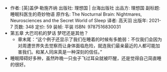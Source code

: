 - 作者: [英]盖伊·勒施齐纳
  出版社: 理想国 | 台海出版社
  出品方: 理想国
  副标题: 睡眠科医生的奇妙物语
  原作名: The Nocturnal Brain: Nightmares, Neurosciences and the Secret World of Sleep
  译者: 高天羽
  出版年: 2021-7
  页数: 348
  定价: 59
  装帧: 平装
  ISBN: 9787516830031
- 第五章 大巴司机的梦话 梦呓还是其他？
	- 章末尾：“这个例子还显示了我们在睡着的时候有多脆弱：不仅我们会因为对周遭世界失去觉察而让身体面临危险，就连我们最亲最近的人都可能加害我们。和某人同床真是一种深刻的信任。”
- 睡眠障碍好多种，虽然昨晚一只虫子飞过耳朵就被吓醒，还是觉得自己简直睡的很好。